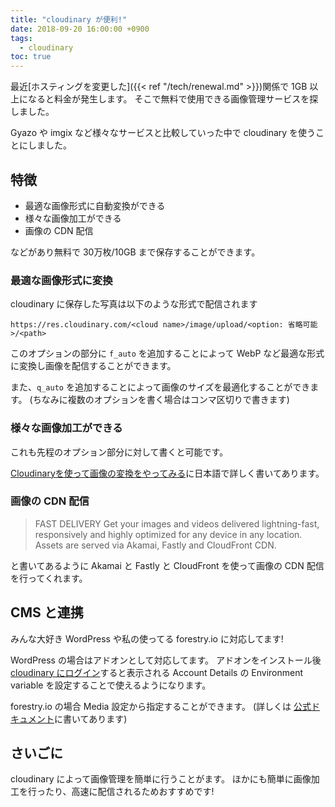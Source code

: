 ```yaml
---
title: "cloudinary が便利!"
date: 2018-09-20 16:00:00 +0900
tags:
  - cloudinary
toc: true
---
```

最近[ホスティングを変更した]({{< ref "/tech/renewal.md" >}})関係で 1GB 以上になると料金が発生します。
そこで無料で使用できる画像管理サービスを探しました。

Gyazo や imgix など様々なサービスと比較していった中で cloudinary を使うことにしました。

## 特徴

- 最適な画像形式に自動変換ができる
- 様々な画像加工ができる
- 画像の CDN 配信

などがあり無料で 30万枚/10GB まで保存することができます。

### 最適な画像形式に変換

cloudinary に保存した写真は以下のような形式で配信されます

`https://res.cloudinary.com/<cloud name>/image/upload/<option: 省略可能>/<path>`

このオプションの部分に `f_auto` を追加することによって WebP など最適な形式に変換し画像を配信することができます。

また、`q_auto` を追加することによって画像のサイズを最適化することができます。
(ちなみに複数のオプションを書く場合はコンマ区切りで書きます)

### 様々な画像加工ができる

これも先程のオプション部分に対して書くと可能です。

[Cloudinaryを使って画像の変換をやってみる](https://qiita.com/kanaxx/items/7d88948c9f8f43cdf760)に日本語で詳しく書いてあります。

### 画像の CDN 配信

> FAST DELIVERY Get your images and videos delivered lightning-fast, responsively and highly optimized for any device in any location. Assets are served via Akamai, Fastly and CloudFront CDN.

と書いてあるように Akamai と Fastly と CloudFront を使って画像の CDN 配信を行ってくれます。

## CMS と連携

みんな大好き WordPress や私の使ってる forestry.io に対応してます!

WordPress の場合はアドオンとして対応してます。
アドオンをインストール後 [cloudinary にログイン](https://cloudinary.com/console)すると表示される Account Details の Environment variable を設定することで使えるようになります。

forestry.io の場合 Media 設定から指定することができます。
(詳しくは [公式ドキュメント](https://forestry.io/docs/media/cloudinary/)に書いてあります)

## さいごに

cloudinary によって画像管理を簡単に行うことがます。
ほかにも簡単に画像加工を行ったり、高速に配信されるためおすすめです!
